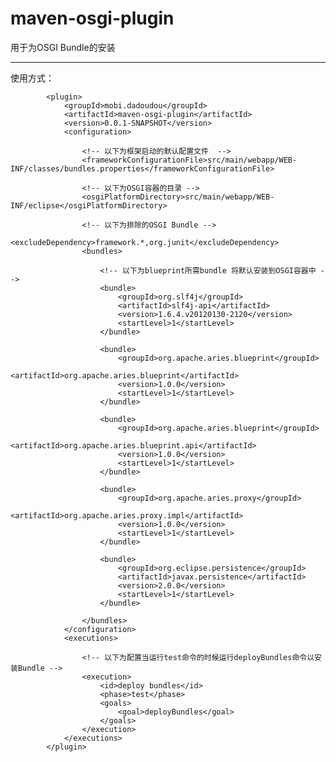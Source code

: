 maven-osgi-plugin
================================================================

用于为OSGI Bundle的安装

****************************************************************
使用方式：

			<plugin>
				<groupId>mobi.dadoudou</groupId>
				<artifactId>maven-osgi-plugin</artifactId>
				<version>0.0.1-SNAPSHOT</version>
				<configuration>
				
					<!-- 以下为框架启动的默认配置文件  -->
					<frameworkConfigurationFile>src/main/webapp/WEB-INF/classes/bundles.properties</frameworkConfigurationFile>
					
					<!-- 以下为OSGI容器的目录 -->
					<osgiPlatformDirectory>src/main/webapp/WEB-INF/eclipse</osgiPlatformDirectory>
					
					<!-- 以下为排除的OSGI Bundle -->
					<excludeDependency>framework.*,org.junit</excludeDependency>
					<bundles>

						<!-- 以下为blueprint所需bundle 将默认安装到OSGI容器中 -->
						<bundle>
							<groupId>org.slf4j</groupId>
							<artifactId>slf4j-api</artifactId>
							<version>1.6.4.v20120130-2120</version>
							<startLevel>1</startLevel>
						</bundle>

						<bundle>
							<groupId>org.apache.aries.blueprint</groupId>
							<artifactId>org.apache.aries.blueprint</artifactId>
							<version>1.0.0</version>
							<startLevel>1</startLevel>
						</bundle>

						<bundle>
							<groupId>org.apache.aries.blueprint</groupId>
							<artifactId>org.apache.aries.blueprint.api</artifactId>
							<version>1.0.0</version>
							<startLevel>1</startLevel>
						</bundle>

						<bundle>
							<groupId>org.apache.aries.proxy</groupId>
							<artifactId>org.apache.aries.proxy.impl</artifactId>
							<version>1.0.0</version>
							<startLevel>1</startLevel>
						</bundle>

						<bundle>
							<groupId>org.eclipse.persistence</groupId>
							<artifactId>javax.persistence</artifactId>
							<version>2.0.0</version>
							<startLevel>1</startLevel>
						</bundle>
						
					</bundles>
				</configuration>
				<executions>
				    
				    <!-- 以下为配置当运行test命令的时候运行deployBundles命令以安装Bundle -->
					<execution>
						<id>deploy bundles</id>
						<phase>test</phase>
						<goals>
							<goal>deployBundles</goal>
						</goals>
					</execution>
				</executions>
			</plugin>

  

